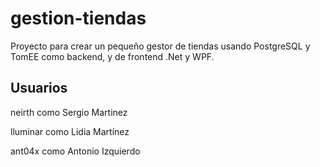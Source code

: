 # gestion-tiendas
Proyecto para crear un pequeño gestor de tiendas usando PostgreSQL y TomEE como backend, y de frontend .Net y WPF.

## Usuarios
neirth como Sergio Martinez

lluminar como Lidia Martínez

ant04x como Antonio Izquierdo
